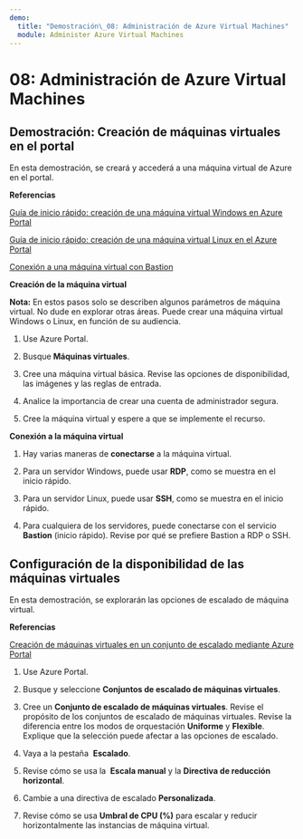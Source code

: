 ```yaml
---
demo:
  title: "Demostración\_08: Administración de Azure Virtual Machines"
  module: Administer Azure Virtual Machines
---
```



# 08: Administración de Azure Virtual Machines

## Demostración: Creación de máquinas virtuales en el portal

En esta demostración, se creará y accederá a una máquina virtual de Azure en el portal.

**Referencias**

[Guía de inicio rápido: creación de una máquina virtual Windows en Azure Portal](https://docs.microsoft.com/azure/virtual-machines/windows/quick-create-portal)

[Guía de inicio rápido: creación de una máquina virtual Linux en el Azure Portal](https://docs.microsoft.com/azure/virtual-machines/linux/quick-create-portal)

[Conexión a una máquina virtual con Bastion](https://learn.microsoft.com/azure/bastion/tutorial-create-host-portal#connect)

**Creación de la máquina virtual**

**Nota:** En estos pasos solo se describen algunos parámetros de máquina virtual. No dude en explorar otras áreas. Puede crear una máquina virtual Windows o Linux, en función de su audiencia.

1. Use Azure Portal.

1. Busque **Máquinas virtuales**. 

1. Cree una máquina virtual básica. Revise las opciones de disponibilidad, las imágenes y las reglas de entrada.

1. Analice la importancia de crear una cuenta de administrador segura.

1. Cree la máquina virtual y espere a que se implemente el recurso.  

**Conexión a la máquina virtual**

1. Hay varias maneras de **conectarse** a la máquina virtual. 

1. Para un servidor Windows, puede usar **RDP**, como se muestra en el inicio rápido. 

1. Para un servidor Linux, puede usar **SSH**, como se muestra en el inicio rápido. 

1. Para cualquiera de los servidores, puede conectarse con el servicio **Bastion** (inicio rápido). Revise por qué se prefiere Bastion a RDP o SSH. 

## Configuración de la disponibilidad de las máquinas virtuales

En esta demostración, se explorarán las opciones de escalado de máquina virtual.

**Referencias**

[Creación de máquinas virtuales en un conjunto de escalado mediante Azure Portal](https://learn.microsoft.com/azure/virtual-machine-scale-sets/flexible-virtual-machine-scale-sets-portal)

1. Use Azure Portal.

1. Busque y seleccione **Conjuntos de escalado de máquinas virtuales**. 

1. Cree un **Conjunto de escalado de máquinas virtuales**. Revise el propósito de los conjuntos de escalado de máquinas virtuales. Revise la diferencia entre los modos de orquestación **Uniforme** y **Flexible**. Explique que la selección puede afectar a las opciones de escalado. 

1. Vaya a la pestaña  **Escalado**. 

1. Revise cómo se usa la  **Escala manual** y la **Directiva de reducción horizontal**. 

1. Cambie a una directiva de escalado **Personalizada**. 

1. Revise cómo se usa **Umbral de CPU (%)** para escalar y reducir horizontalmente las instancias de máquina virtual. 

